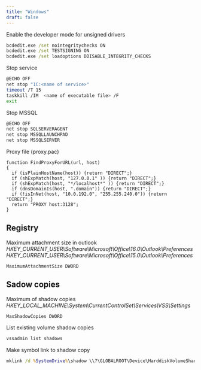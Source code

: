 ```yaml
---
title: "Windows"
draft: false
---
```


Enable the developer mode for unsigned drivers

```cmd
bcdedit.exe /set nointegritychecks ON
bcdedit.exe /set TESTSIGNING ON
bcdedit.exe /set loadoptions DDISABLE_INTEGRITY_CHECKS
```

Stop service

```bash
@ECHO OFF
net stop "1C:<name of service>"
timeout /T 15
taskkill /IM  <name of executable file> /F
exit
```

Stop MSSQL

```bash
@ECHO OFF
net stop SQLSERVERAGENT
net stop MSSQLLAUNCHPAD
net stop MSSQLSERVER
```

Proxy file (proxy.pac)

```text
function FindProxyForURL(url, host)
{
  if (isPlainHostName(host)) {return "DIRECT";}
  if (shExpMatch(host, "127.0.0.1" )) {return "DIRECT";}
  if (shExpMatch(host, "*/localhost*" )) {return "DIRECT";}
  if (dnsDomainIs(host, ".domain")) {return "DIRECT";}
  if (!isInNet(host, "10.0.192.0", "255.255.240.0")) {return "DIRECT";}
  return "PROXY host:3128";
}
```

## Registry

Maximum attachment size in outlook
_HKEY_CURRENT_USER\Software\Microsoft\Office\16.0\Outlook\Preferences_
_HKEY_CURRENT_USER\Software\Microsoft\Office\15.0\Outlook\Preferences_

```text
MaximumAttachmentSize DWORD
```

## Sadow copies

Maximum of shadow copies
_HKEY_LOCAL_MACHINE\System\CurrentControlSet\Services\VSS\Settings_

```text
MaxShadowCopies DWORD
```

List existing volume shadow copies

```cmd
vssadmin list shadows
```

Make symbol link to shadow copy

```cmd
mklink /d %SystemDrive%\shadow \\?\GLOBALROOT\Device\HarddiskVolumeShadowCopy\
```
